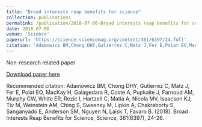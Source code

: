 ```yaml
---
title: "Broad interests reap benefits for science"
collection: publications
permalink: /publication/2018-07-06-Broad interests reap benefits for science
date: 2018-07-06
venue: 'Science'
paperurl: 'https://science.sciencemag.org/content/361/6397/24.full'
citation: 'Adamowicz BM,Chong DHY,Gutiérrez C,Matz J,Fer E,Polat EO,MacKay H,Galagedara R,Coste A,Pupkaite J,Farnoud AM,Murphy CW,White ER,Rezic I,Hartzell C,Matia A,Nicola MV,Isaacson KJ,Tiv M,Weinstein AM,Ch'ng S,Sweeney M,Lipkin A,Chakraborty S,Sanganyado E,Anderson SM,Nguyen N,Laisk T,Favaro B (2018). &quot;Broad interests reap benefits for science.&quot; <i>Science</i>. 361(6397).'
---
```

Non-research related paper

[Download paper here](https://science.sciencemag.org/content/361/6397/24.full)

Recommended citation: Adamowicz BM, Chong DHY, Gutierrez C, Matz J, Fer E, Polat EO, MacKay H, Galagedara R, Coste A, Pupkaite J, Farnoud AM, Murphy CW, White ER, Rezic I, Hartzell C, Matia A, Nicola MV, Isaacson KJ, Tiv M, Weinstein AM, Ching S, Sweeney M, Lipkin A, Chakraborty S, Sanganyado E, Anderson SM, Nguyen N, Laisk T, Favaro B. (2018). Broad Interests Reap Benefits for Science, Science, 361(6397), 24-26.

